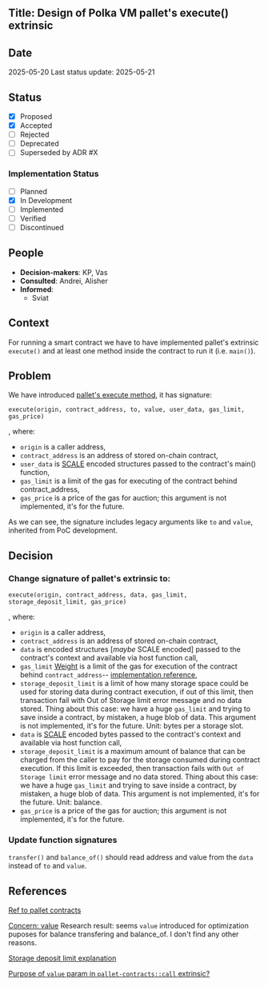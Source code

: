 ## Title: Design of Polka VM pallet's execute() extrinsic

## Date
2025-05-20
Last status update: 2025-05-21

## Status
- [X] Proposed
- [X] Accepted
- [ ] Rejected
- [ ] Deprecated
- [ ] Superseded by ADR #X

### Implementation Status
- [ ] Planned
- [X] In Development
- [ ] Implemented
- [ ] Verified
- [ ] Discontinued

## People
- **Decision-makers**: KP, Vas
- **Consulted**: Andrei, Alisher
- **Informed**:
  - Sviat

## Context
For running a smart contract we have to have implemented pallet's extrinsic `execute()` and at least one method inside the contract to run it (i.e. `main()`).

## Problem
We have introduced [pallet's execute method](https://github.com/QuantumFusion-network/qf-solochain/blob/main/pallets/qf-polkavm/src/lib.rs#L333), it has signature:
```
execute(origin, contract_address, to, value, user_data, gas_limit, gas_price)
```
, where:
- `origin` is a caller address,
- `contract_address` is an address of stored on-chain contract,
- `user_data` is [SCALE] encoded structures passed to the contract's main() function,
- `gas_limit` is a limit of the gas for executing of the contract behind contract_address,
- `gas_price` is a price of the gas for auction; this argument is not implemented, it's for the future.

As we can see, the signature includes legacy arguments like `to` and `value`, inherited from PoC development.

## Decision
### Change signature of pallet's extrinsic to:
```
execute(origin, contract_address, data, gas_limit, storage_deposit_limit, gas_price)
```
, where:
- `origin` is a caller address,
- `contract_address` is an address of stored on-chain contract,
- `data` is encoded structures [_maybe_ SCALE encoded] passed to the contract's context and available via host function call,
- `gas_limit` [Weight](https://docs.rs/sp-weights/31.1.0/sp_weights/struct.Weight.html) is a limit of the gas for execution of the contract behind `contract_address`-- [implementation reference](https://docs.rs/pallet-revive/latest/src/pallet_revive/lib.rs.html#727),
- `storage_deposit_limit` is a limit of how many storage space could be used for storing data during contract execution, if out of this limit, then transaction fail with Out of Storage limit error message and no data stored. Thing about this case: we have a huge `gas_limit` and trying to save inside a contract, by mistaken, a huge blob of data. This argument is not implemented, it's for the future. Unit: bytes per a storage slot.
- `data` is [SCALE] encoded bytes passed to the contract's context and available via host function call,
- `storage_deposit_limit` is a maximum amount of balance that can be charged from the caller to pay for the storage consumed during contract execution. If this limit is exceeded, then transaction fails with `Out of Storage limit` error message and no data stored. Thing about this case: we have a huge `gas_limit` and trying to save inside a contract, by mistaken, a huge blob of data. This argument is not implemented, it's for the future. Unit: balance.
- `gas_price` is a price of the gas for auction; this argument is not implemented, it's for the future.


### Update function signatures
`transfer()` and `balance_of()` should read address and value from the `data` instead of `to` and `value`.

## References

[Ref to pallet contracts](https://docs.rs/pallet-contracts/latest/pallet_contracts/pallet/struct.Pallet.html#method.call)

[Concern: value](https://docs.rs/pallet-contracts/latest/pallet_contracts/pallet/struct.Pallet.html#method.call)
Research result: seems `value` introduced for optimization puposes for balance transfering and balance_of. I don't find any other reasons.

[Storage deposit limit explanation](https://github.com/paritytech/substrate-contracts-node/issues/23#issuecomment-1008751578)

[SCALE]: https://github.com/paritytech/parity-scale-codec

[Purpose of `value` param in `pallet-contracts::call` extrinsic?](https://substrate.stackexchange.com/questions/12363/purpose-of-value-param-in-pallet-contractscall-extrinsi)

